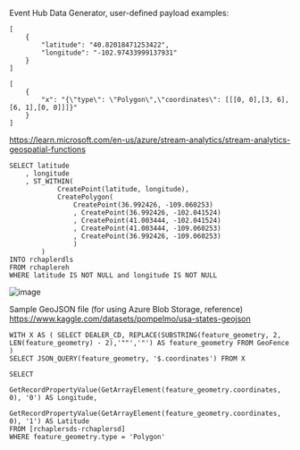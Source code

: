 Event Hub Data Generator, user-defined payload examples:

```
[
    {
        "latitude": "40.82018471253422",
        "longitude": "-102.97433999137931"
    }
]
```

```
[
    {
        "x": "{\"type\": \"Polygon\",\"coordinates\": [[[0, 0],[3, 6],[6, 1],[0, 0]]]}"
    }
]
```

https://learn.microsoft.com/en-us/azure/stream-analytics/stream-analytics-geospatial-functions

```
SELECT latitude
    , longitude
    , ST_WITHIN(
            CreatePoint(latitude, longitude),
            CreatePolygon(
                CreatePoint(36.992426, -109.060253)
                , CreatePoint(36.992426, -102.041524)
                , CreatePoint(41.003444, -102.041524)
                , CreatePoint(41.003444, -109.060253)
                , CreatePoint(36.992426, -109.060253)
                )
        ) 
INTO rchaplerdls 
FROM rchaplereh
WHERE latitude IS NOT NULL and longitude IS NOT NULL
```

![image](https://github.com/richchapler/AzureSolutions/assets/44923999/705a6ed9-e672-4298-bb02-8fe7a56317a0)

Sample GeoJSON file (for using Azure Blob Storage, reference)
https://www.kaggle.com/datasets/pompelmo/usa-states-geojson

```
WITH X AS ( SELECT DEALER_CD, REPLACE(SUBSTRING(feature_geometry, 2, LEN(feature_geometry) - 2),'""','"') AS feature_geometry FROM GeoFence )
SELECT JSON_QUERY(feature_geometry, '$.coordinates') FROM X
```

```
SELECT 
    GetRecordPropertyValue(GetArrayElement(feature_geometry.coordinates, 0), '0') AS Longitude,
    GetRecordPropertyValue(GetArrayElement(feature_geometry.coordinates, 0), '1') AS Latitude
FROM [rchaplersds-rchaplersd]
WHERE feature_geometry.type = 'Polygon'
```
